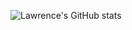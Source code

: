 

![Lawrence's GitHub stats](https://github-readme-stats.vercel.app/api?username=ast4rt3&show_icons=true&theme=gruvbox)
